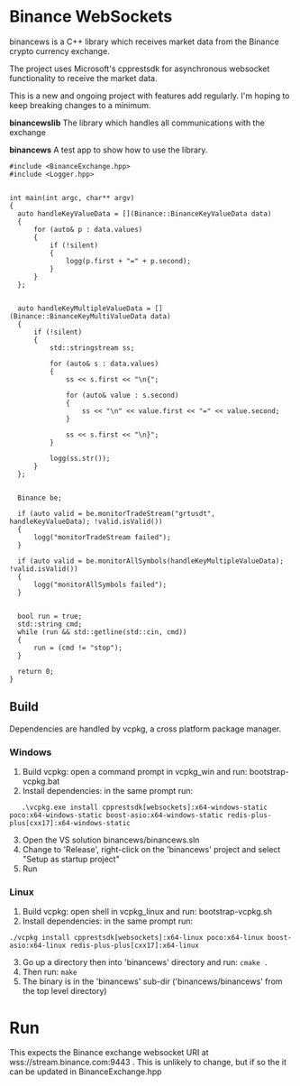 # Binance WebSockets
binancews is a C++ library which receives market data from the Binance crypto currency exchange. 

The project uses Microsoft's cpprestsdk for asynchronous websocket functionality to receive the market data.

This is a new and ongoing project with features add regularly. I'm hoping to keep breaking changes to a minimum.


**binancewslib**
The library which handles all communications with the exchange

**binancews**
A test app to show how to use the library. 


```
#include <BinanceExchange.hpp>
#include <Logger.hpp>


int main(int argc, char** argv)
{
  auto handleKeyValueData = [](Binance::BinanceKeyValueData data)
  {
      for (auto& p : data.values)
      {
          if (!silent)
          {
              logg(p.first + "=" + p.second);
          }
      }
  };


  auto handleKeyMultipleValueData = [](Binance::BinanceKeyMultiValueData data)
  {
      if (!silent)
      {
          std::stringstream ss;

          for (auto& s : data.values)
          {
              ss << s.first << "\n{";

              for (auto& value : s.second)
              {
                  ss << "\n" << value.first << "=" << value.second;
              }

              ss << s.first << "\n}";
          }

          logg(ss.str());
      }           
  };


  Binance be;
  
  if (auto valid = be.monitorTradeStream("grtusdt", handleKeyValueData); !valid.isValid())
  {
      logg("monitorTradeStream failed");
  }

  if (auto valid = be.monitorAllSymbols(handleKeyMultipleValueData); !valid.isValid())
  {
      logg("monitorAllSymbols failed");
  }


  bool run = true;
  std::string cmd;
  while (run && std::getline(std::cin, cmd))
  {
      run = (cmd != "stop");
  }

  return 0;
}
```


## Build

Dependencies are handled by vcpkg, a cross platform package manager.

### Windows
1. Build vcpkg: open a command prompt in vcpkg_win and run:   bootstrap-vcpkg.bat
2. Install dependencies: in the same prompt run:
```
   .\vcpkg.exe install cpprestsdk[websockets]:x64-windows-static poco:x64-windows-static boost-asio:x64-windows-static redis-plus-plus[cxx17]:x64-windows-static
```
3. Open the VS solution binancews/binancews.sln
4. Change to 'Release', right-click on the 'binancews' project and select "Setup as startup project"
5. Run


### Linux
1. Build vcpkg: open shell in vcpkg_linux and run:  bootstrap-vcpkg.sh
2. Install dependencies: in the same prompt run:
```
./vcpkg install cpprestsdk[websockets]:x64-linux poco:x64-linux boost-asio:x64-linux redis-plus-plus[cxx17]:x64-linux
```
3. Go up a directory then into 'binancews' directory and run:   ```cmake .```
4. Then run: ```make```
5. The binary is in the 'binancews' sub-dir ('binancews/binancews' from the top level directory) 


# Run
This expects the Binance exchange websocket URI at wss://stream.binance.com:9443 .
This is unlikely to change, but if so the it can be updated in BinanceExchange.hpp
